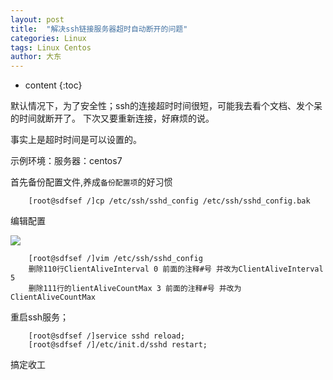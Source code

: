 ```yaml
---
layout: post
title:  "解决ssh链接服务器超时自动断开的问题"
categories: Linux
tags: Linux Centos
author: 大东
---
```


* content
{:toc}

默认情况下，为了安全性；ssh的连接超时时间很短，可能我去看个文档、发个呆的时间就断开了。
下次又要重新连接，好麻烦的说。

事实上是超时时间是可以设置的。

示例环境：服务器：centos7

首先备份配置文件,养成`备份配置项`的好习惯


```
    [root@sdfsef /]cp /etc/ssh/sshd_config /etc/ssh/sshd_config.bak 
```

 编辑配置


![](http://www.qiehe.net/image/20170330150359.jpg)



```
    [root@sdfsef /]vim /etc/ssh/sshd_config    
    删除110行ClientAliveInterval 0 前面的注释#号 并改为ClientAliveInterval 5
    删除111行的lientAliveCountMax 3 前面的注释#号 并改为ClientAliveCountMax

```
                                        
重启ssh服务；

``` 
    [root@sdfsef /]service sshd reload;
    [root@sdfsef /]/etc/init.d/sshd restart;
```

搞定收工
